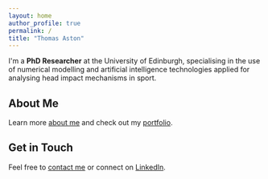 ```yaml
---
layout: home
author_profile: true
permalink: /
title: "Thomas Aston"
---
```


I'm a **PhD Researcher** at the University of Edinburgh, specialising in the use of numerical modelling and artificial intelligence technologies applied for analysing head impact mechanisms in sport.

## About Me
Learn more [about me](/about/) and check out my [portfolio](/portfolio/).

## Get in Touch
Feel free to [contact me](/contact/) or connect on [LinkedIn](https://www.linkedin.com/in/thomas-aston-85580a19b/).